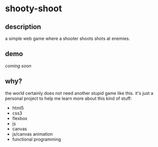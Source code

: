 # shooty-shoot

## description

a simple web game where a shooter shoots shots at enemies.

## demo

_coming soon_

## why?

the world certainly does not need another stupid game like this.  it's just a personal project to help me learn more about this kind of stuff:
* html5
* css3
* flexbox
* js
* canvas
* js/canvas animation
* functional programming